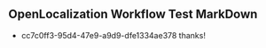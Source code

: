 ## OpenLocalization Workflow Test MarkDown
* cc7c0ff3-95d4-47e9-a9d9-dfe1334ae378 thanks!

<!--HONumber=Aug16_HO4-->


